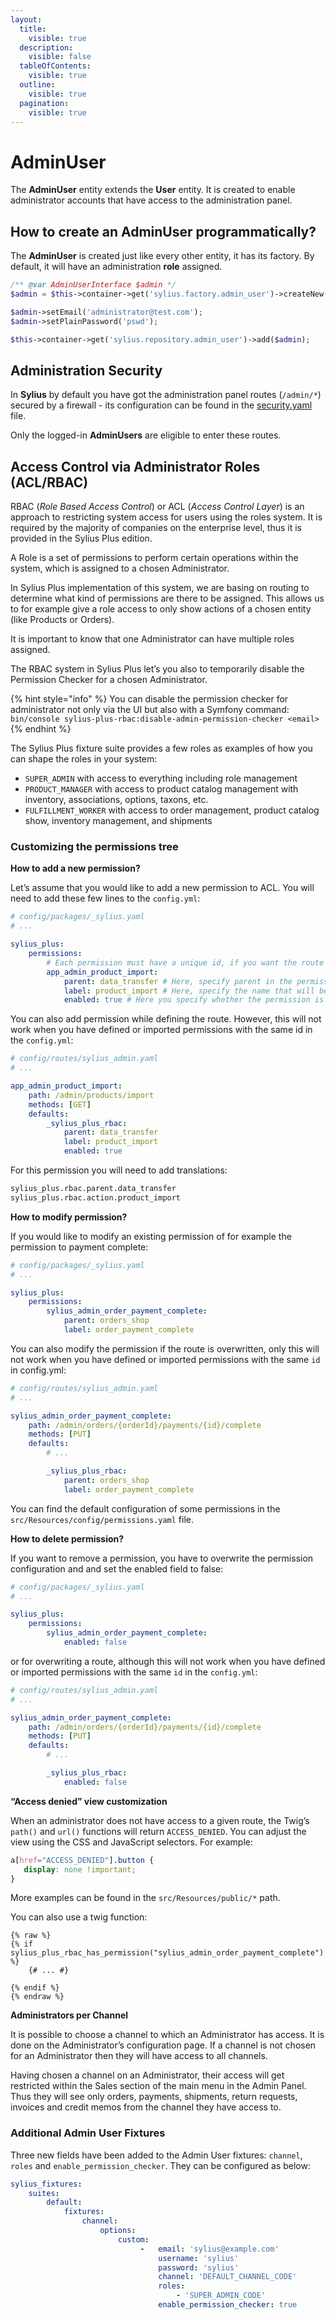 ```yaml
---
layout:
  title:
    visible: true
  description:
    visible: false
  tableOfContents:
    visible: true
  outline:
    visible: true
  pagination:
    visible: true
---
```


# AdminUser

The **AdminUser** entity extends the **User** entity. It is created to enable administrator accounts that have access to the administration panel.

## How to create an AdminUser programmatically?

The **AdminUser** is created just like every other entity, it has its factory. By default, it will have an administration **role** assigned.

```php
/** @var AdminUserInterface $admin */
$admin = $this->container->get('sylius.factory.admin_user')->createNew();

$admin->setEmail('administrator@test.com');
$admin->setPlainPassword('pswd');

$this->container->get('sylius.repository.admin_user')->add($admin);
```

## Administration Security

In **Sylius** by default you have got the administration panel routes (`/admin/*`) secured by a firewall - its configuration can be found in the [security.yaml](https://github.com/Sylius/Sylius/blob/master/config/packages/security.yaml) file.

Only the logged-in **AdminUsers** are eligible to enter these routes.

## Access Control via Administrator Roles (ACL/RBAC)

RBAC (_Role Based Access Control_) or ACL (_Access Control Layer_) is an approach to restricting system access for users using the roles system. It is required by the majority of companies on the enterprise level, thus it is provided in the Sylius Plus edition.

A Role is a set of permissions to perform certain operations within the system, which is assigned to a chosen Administrator.

In Sylius Plus implementation of this system, we are basing on routing to determine what kind of permissions are there to be assigned. This allows us to for example give a role access to only show actions of a chosen entity (like Products or Orders).

It is important to know that one Administrator can have multiple roles assigned.

The RBAC system in Sylius Plus let’s you also to temporarily disable the Permission Checker for a chosen Administrator.

{% hint style="info" %}
You can disable the permission checker for administrator not only via the UI but also with a Symfony command:\
`bin/console sylius-plus-rbac:disable-admin-permission-checker <email>`
{% endhint %}

The Sylius Plus fixture suite provides a few roles as examples of how you can shape the roles in your system:

* `SUPER_ADMIN` with access to everything including role management
* `PRODUCT_MANAGER` with access to product catalog management with inventory, associations, options, taxons, etc.
* `FULFILLMENT_WORKER` with access to order management, product catalog show, inventory management, and shipments

### Customizing the permissions tree

**How to add a new permission?**

Let’s assume that you would like to add a new permission to ACL. You will need to add these few lines to the `config.yml`:

```yaml
# config/packages/_sylius.yaml
# ...

sylius_plus:
    permissions:
        # Each permission must have a unique id, if you want the route to be protected, as id you need to enter the name route.
        app_admin_product_import:
            parent: data_transfer # Here, specify parent in the permission tree.
            label: product_import # Here, specify the name that will be displayed in the admin panel.
            enabled: true # Here you specify whether the permission is to be active, this field is not required, by default is set to true.
```

You can also add permission while defining the route. However, this will not work when you have defined or imported permissions with the same id in the `config.yml`:

```yaml
# config/routes/sylius_admin.yaml
# ...

app_admin_product_import:
    path: /admin/products/import
    methods: [GET]
    defaults:
        _sylius_plus_rbac:
            parent: data_transfer
            label: product_import
            enabled: true
```

For this permission you will need to add translations:

```xml
sylius_plus.rbac.parent.data_transfer
sylius_plus.rbac.action.product_import
```

**How to modify permission?**

If you would like to modify an existing permission of for example the permission to payment complete:

```yaml
# config/packages/_sylius.yaml
# ...

sylius_plus:
    permissions:
        sylius_admin_order_payment_complete:
            parent: orders_shop
            label: order_payment_complete
```

You can also modify the permission if the route is overwritten, only this will not work when you have defined or imported permissions with the same `id` in config.yml:

```yaml
# config/routes/sylius_admin.yaml
# ...

sylius_admin_order_payment_complete:
    path: /admin/orders/{orderId}/payments/{id}/complete
    methods: [PUT]
    defaults:
        # ...

        _sylius_plus_rbac:
            parent: orders_shop
            label: order_payment_complete
```

You can find the default configuration of some permissions in the `src/Resources/config/permissions.yaml` file.

**How to delete permission?**

If you want to remove a permission, you have to overwrite the permission configuration and and set the enabled field to false:

```yaml
# config/packages/_sylius.yaml
# ...

sylius_plus:
    permissions:
        sylius_admin_order_payment_complete:
            enabled: false
```

or for overwriting a route, although this will not work when you have defined or imported permissions with the same `id` in the `config.yml`:

```yaml
# config/routes/sylius_admin.yaml
# ...

sylius_admin_order_payment_complete:
    path: /admin/orders/{orderId}/payments/{id}/complete
    methods: [PUT]
    defaults:
        # ...

        _sylius_plus_rbac:
            enabled: false
```

**“Access denied” view customization**

When an administrator does not have access to a given route, the Twig’s `path()` and `url()` functions will return `ACCESS_DENIED`. You can adjust the view using the CSS and JavaScript selectors. For example:

```css
a[href="ACCESS_DENIED"].button {
   display: none !important;
}
```

More examples can be found in the `src/Resources/public/*` path.

You can also use a twig function:

```
{% raw %}
{% if sylius_plus_rbac_has_permission("sylius_admin_order_payment_complete") %}
    {# ... #}

{% endif %}
{% endraw %}
```

**Administrators per Channel**

It is possible to choose a channel to which an Administrator has access. It is done on the Administrator’s configuration page. If a channel is not chosen for an Administrator then they will have access to all channels.

Having chosen a channel on an Administrator, their access will get restricted within the Sales section of the main menu in the Admin Panel. Thus they will see only orders, payments, shipments, return requests, invoices and credit memos from the channel they have access to.

### Additional Admin User Fixtures

Three new fields have been added to the Admin User fixtures: `channel`, `roles` and `enable_permission_checker`. They can be configured as below:

```yaml
sylius_fixtures:
    suites:
        default:
            fixtures:
                channel:
                    options:
                        custom:
                             -   email: 'sylius@example.com'
                                 username: 'sylius'
                                 password: 'sylius'
                                 channel: 'DEFAULT_CHANNEL_CODE'
                                 roles:
                                     - 'SUPER_ADMIN_CODE'
                                 enable_permission_checker: true
```
